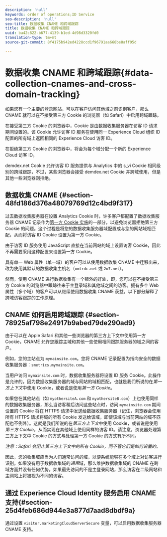 ```yaml
---
description: 'null'
keywords: order of operations;ID Service
seo-description: 'null'
seo-title: 数据收集 CNAME 和跨域跟踪
title: 数据收集 CNAME 和跨域跟踪
uuid: ba42c822-b677-4139-b1ed-4d98d3320fd0
translation-type: tm+mt
source-git-commit: 8f4175b942ed4228ccd1f96791aa668be8aff95d

---
```



# 数据收集 CNAME 和跨域跟踪{#data-collection-cnames-and-cross-domain-tracking}

如果您有一个主要的登录网站，可以在客户访问其他域之前识别客户，那么 CNAME 就可以在不接受第三方 Cookie 的浏览器（如 Safari）中启用跨域跟踪。

在接受第三方 Cookie 的浏览器中，Cookie 是由数据收集服务器在访客 ID 请求期间设置的。该 Cookie 允许访客 ID 服务在使用同一 Experience Cloud 组织 ID 配置的所有域上返回相同的 Experience Cloud 访客 ID。

在拒绝第三方 Cookie 的浏览器中，将会为每个域分配一个新的 Experience Cloud 访客 ID。

demdex.net Cookie 允许访客 ID 服务提供与 Analytics 中的 s_vi Cookie 相同级别的跨域跟踪，不过，某些浏览器会接受 demdex.net Cookie 并跨域使用，但是其他一些浏览器则拒绝。

## 数据收集 CNAME {#section-48fd186d376a48079769d12c4bd9f317}

过去数据收集服务器在设置 Analytics Cookie 时，许多客户都配置了数据收集服务器 CNAME 记录作为[第一方 Cookie 实施](https://marketing.adobe.com/resources/help/en_US/whitepapers/first_party_cookies/)的一部分，以避免浏览器拒绝第三方 Cookie 的问题。这个过程是将您的数据收集服务器域配置成与您的网站域相匹配，从而将访客 ID Cookie 设置为第一方 Cookie。

由于访客 ID 服务使用 JavaScript 直接在当前网站的域上设置访客 Cookie，因此不再需要采用这种配置来设置第一方 Cookie。

具有单一 Web 属性（单一域）的客户可以从使用数据收集 CNAME 中迁移出来，改为使用其默认的数据收集主机名（`omtrdc.net` 或 `2o7.net`）。

然而，使用 CNAME 进行数据收集有一个额外的好处，即，您可以在不接受第三方 Cookie 的浏览器中跟踪往来于主登录域和其他域之间的访客。拥有多个 Web 属性（多个域）的客户可以从继续使用数据收集 CNAME 获益。以下部分解释了跨域访客跟踪的工作原理。

## CNAME 如何启用跨域跟踪 {#section-78925af798e24917b9abed79de290ad9}

由于可以在 Apple Safari 和其他一些浏览器的第三方上下文中使用第一方 Cookie，CNAME 允许您跟踪主域和其他一些使用相同跟踪服务器的域之间的客户。

例如，您的主站点为 `mymainsite.com`。您将 CNAME 记录配置为指向安全的数据收集服务器：`smetrics.mymainsite.com`。

当用户访问 `mymainsite.com` 时，数据收集服务器将设置 ID 服务 Cookie。此操作是允许的，因为数据收集服务器的域与网站的域相匹配，也就是我们所说的在&#x200B;*第一方上下文*&#x200B;中使用 Cookie，或者说是使用&#x200B;*第一方 Cookie*。

如果您在其他站点（如 `myothersiteA.com` 和 `myothersiteB.com`）上也使用同样的数据收集服务器，那么当访客稍后访问这些站点时，访问 `mymainsite.com` 期间设置的 Cookie 将在 HTTPS 请求中发送给数据收集服务器（记住，浏览器会使用所有 HTTPS 请求将域的所有 Cookie 发送给该域，即使该域与当前网站的域不匹配也不例外）。这就是我们所说的在&#x200B;*第三方上下文*&#x200B;中使用 Cookie，或者说是使用&#x200B;*第三方 Cookie*，从而实现在其他域上使用同样的访客 ID。请注意，浏览器处理第三方上下文中 Cookie 的方式与处理第一方 Cookie 的方式有所不同。

*注意：Safari 会阻止第三方上下文中的所有 Cookie，而不管它们是如何设置的。*

因此，您的收集域应当为人们通常访问的域，以便系统能够在多个域上对访客进行识别。如果没有用于数据收集域的&#x200B;*通用*&#x200B;域，那么维护数据收集域的 CNAME 在跨域方面并没有任何优势。如果最先访问的不是主登录网站，那么访客在二级网站和主网站上将被视为不同的访客。

## 通过 Experience Cloud Identity 服务启用 CNAME 支持{#section-25d4feb686d944e3a877d7aad8dbdf9a}

通过设置 `visitor.marketingCloudServerSecure` 变量，可以启用数据收集服务器 CNAME 支持。
